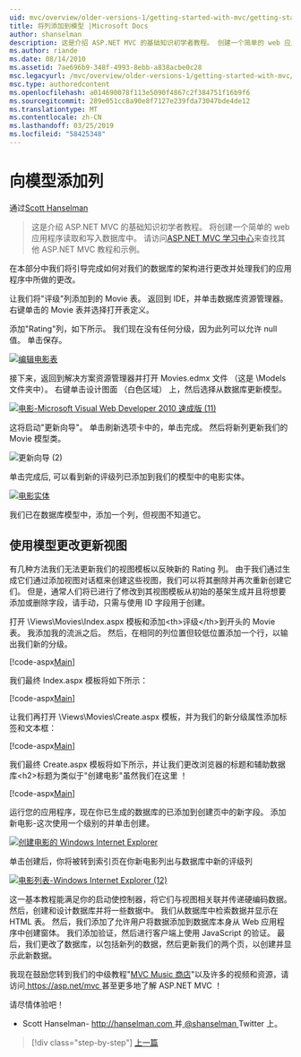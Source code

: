 ```yaml
---
uid: mvc/overview/older-versions-1/getting-started-with-mvc/getting-started-with-mvc-part8
title: 将列添加到模型 |Microsoft Docs
author: shanselman
description: 这是介绍 ASP.NET MVC 的基础知识初学者教程。 创建一个简单的 web 应用程序读取和写入数据库中。
ms.author: riande
ms.date: 08/14/2010
ms.assetid: 7ae696b9-348f-4993-8ebb-a838acbe0c28
msc.legacyurl: /mvc/overview/older-versions-1/getting-started-with-mvc/getting-started-with-mvc-part8
msc.type: authoredcontent
ms.openlocfilehash: a014690078f113e5090f4867c2f384751f16b9f6
ms.sourcegitcommit: 289e051cc8a90e8f7127e239fda73047bde4de12
ms.translationtype: MT
ms.contentlocale: zh-CN
ms.lasthandoff: 03/25/2019
ms.locfileid: "58425348"
---
```

<a name="adding-a-column-to-the-model"></a>向模型添加列
====================
通过[Scott Hanselman](https://github.com/shanselman)

> 这是介绍 ASP.NET MVC 的基础知识初学者教程。 将创建一个简单的 web 应用程序读取和写入数据库中。 请访问[ASP.NET MVC 学习中心](../../../index.md)来查找其他 ASP.NET MVC 教程和示例。


在本部分中我们将引导完成如何对我们的数据库的架构进行更改并处理我们的应用程序中所做的更改。

让我们将"评级"列添加到的 Movie 表。 返回到 IDE，并单击数据库资源管理器。 右键单击的 Movie 表并选择打开表定义。

添加"Rating"列，如下所示。 我们现在没有任何分级，因为此列可以允许 null 值。 单击保存。

[![编辑电影表](getting-started-with-mvc-part8/_static/image2.png)](getting-started-with-mvc-part8/_static/image1.png)

接下来，返回到解决方案资源管理器并打开 Movies.edmx 文件 （这是 \Models 文件夹中）。 右键单击设计图面 （白色区域） 上，然后选择从数据库更新模型。

[![电影-Microsoft Visual Web Developer 2010 速成版 (11)](getting-started-with-mvc-part8/_static/image4.png)](getting-started-with-mvc-part8/_static/image3.png)

这将启动"更新向导"。 单击刷新选项卡中的，单击完成。 然后将新列更新我们的 Movie 模型类。

![更新向导 (2)](getting-started-with-mvc-part8/_static/image5.png)

单击完成后, 可以看到新的评级列已添加到我们的模型中的电影实体。

[![电影实体](getting-started-with-mvc-part8/_static/image7.png)](getting-started-with-mvc-part8/_static/image6.png)

我们已在数据库模型中，添加一个列，但视图不知道它。

## <a name="update-views-with-model-changes"></a>使用模型更改更新视图

有几种方法我们无法更新我们的视图模板以反映新的 Rating 列。 由于我们通过生成它们通过添加视图对话框来创建这些视图，我们可以将其删除并再次重新创建它们。 但是，通常人们将已进行了修改到其视图模板从初始的基架生成并且将想要添加或删除字段，请手动，只需与使用 ID 字段用于创建。

打开 \Views\Movies\Index.aspx 模板和添加&lt;th&gt;评级&lt;/th&gt;到开头的 Movie 表。 我添加我的流派之后。 然后，在相同的列位置但较低位置添加一个行，以输出我们新的分级。

[!code-aspx[Main](getting-started-with-mvc-part8/samples/sample1.aspx)]

我们最终 Index.aspx 模板将如下所示：

[!code-aspx[Main](getting-started-with-mvc-part8/samples/sample2.aspx)]

让我们再打开 \Views\Movies\Create.aspx 模板，并为我们的新分级属性添加标签和文本框：

[!code-aspx[Main](getting-started-with-mvc-part8/samples/sample3.aspx)]

我们最终 Create.aspx 模板将如下所示，并让我们更改浏览器的标题和辅助数据库&lt;h2&gt;标题为类似于"创建电影"虽然我们在这里 ！

[!code-aspx[Main](getting-started-with-mvc-part8/samples/sample4.aspx)]

运行您的应用程序，现在你已生成的数据库的已添加到创建页中的新字段。 添加新电影-这次使用一个级别的并单击创建。

[![创建电影的 Windows Internet Explorer](getting-started-with-mvc-part8/_static/image9.png)](getting-started-with-mvc-part8/_static/image8.png)

单击创建后，你将被转到索引页在你新电影列出与数据库中新的评级列

[![电影列表-Windows Internet Explorer (12)](getting-started-with-mvc-part8/_static/image11.png)](getting-started-with-mvc-part8/_static/image10.png)

这一基本教程能满足你的启动使控制器，将它们与视图相关联并传递硬编码数据。 然后，创建和设计数据库并将一些数据中。 我们从数据库中检索数据并显示在 HTML 表。 然后，我们添加了允许用户将数据添加到数据库本身从 Web 应用程序中创建窗体。 我们添加验证，然后进行客户端上使用 JavaScript 的验证。 最后，我们更改了数据库，以包括新列的数据，然后更新我们的两个页，以创建并显示此新数据。

我现在鼓励您转到我们的中级教程"[MVC Music 商店](../../older-versions/mvc-music-store/mvc-music-store-part-1.md)"以及许多的视频和资源，请访问[ https://asp.net/mvc ](https://asp.net/mvc)甚至更多地了解 ASP.NET MVC ！

请尽情体验吧！

- Scott Hanselman- [ http://hanselman.com ](http://hanselman.com)并[ @shanselman ](http://twitter.com/shanselman) Twitter 上。

> [!div class="step-by-step"]
> [上一篇](getting-started-with-mvc-part7.md)
